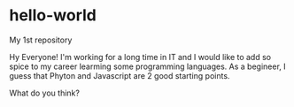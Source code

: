 # hello-world
My 1st repository

Hy Everyone!
I'm working for a long time in IT and I would like to add so spice to my career learming some programming languages.
As a begineer, I guess that Phyton and Javascript are 2 good starting points.

What do you think?
